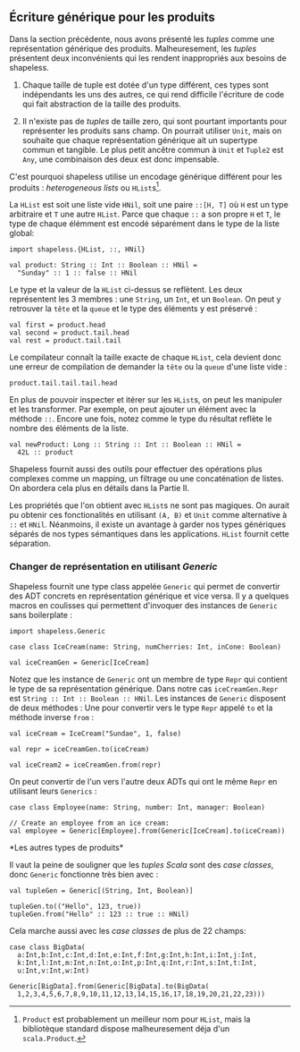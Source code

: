 ## Écriture générique pour les produits

Dans la section précédente, nous avons présenté les *tuples*
comme une représentation générique des produits.
Malheuresement, les *tuples* présentent deux inconvénients qui les rendent
inappropriés aux besoins de shapeless.

 1. Chaque taille de tuple est dotée d'un type différent, ces types sont indépendants les uns des autres,
    ce qui rend difficile l'écriture de code qui fait abstraction de la taille des produits.

 2. Il n'existe pas de *tuples* de taille zero,
    qui sont pourtant importants pour représenter les produits sans champ.
    On pourrait utiliser `Unit`,
    mais on souhaite que chaque représentation générique
    ait un supertype commun et tangible.
    Le plus petit ancêtre commun à `Unit` et `Tuple2` est `Any`,
    une combinaison des deux est donc impensable.

C'est pourquoi shapeless utilise un encodage générique différent
pour les produits :  *heterogeneous lists* ou `HList`s[^hlist-name].

[^hlist-name]: `Product` est probablement un meilleur nom pour `HList`,
mais la bibliotèque standard dispose malheuresement déja d'un `scala.Product`.

La `HList` est soit une liste vide `HNil`,
soit une paire `::[H, T]` où `H` est un type arbitraire
et `T` une autre `HList`.
Parce que chaque `::` a son propre `H` et `T`,
le type de chaque élémment est encodé séparément
dans le type de la liste global:

```tut:book:silent
import shapeless.{HList, ::, HNil}

val product: String :: Int :: Boolean :: HNil =
  "Sunday" :: 1 :: false :: HNil
```
Le type et la valeur de la `HList` ci-dessus se reflètent.
Les deux représentent les 3 membres : une `String`, un `Int`, et un `Boolean`.
On peut y retrouver la `tête` et la `queue`
et le type des éléments y est préservé :

```tut:book
val first = product.head
val second = product.tail.head
val rest = product.tail.tail
```
Le compilateur connaît la taille exacte de chaque `HList`,
cela devient donc une erreur de compilation
de demander la `tête` ou la `queue` d'une liste vide :


```tut:book:fail
product.tail.tail.tail.head
```
En plus de pouvoir inspecter et itérer sur les `HList`s,
on peut les manipuler et les transformer.
Par exemple, on peut ajouter un élément avec la méthode `::`.
Encore une fois, notez comme le type du résultat reflète
le nombre des éléments de la liste.

```tut:book:silent
val newProduct: Long :: String :: Int :: Boolean :: HNil =
  42L :: product
```
Shapeless fournit aussi des outils pour effectuer des opérations plus complexes
comme un mapping, un filtrage ou une concaténation de listes.
On abordera cela plus en détails dans la Partie II.

Les propriétés que l'on obtient avec `HList`s ne sont pas magiques.
On aurait pu obtenir ces fonctionalités en utilisant `(A, B)` et `Unit`
comme alternative à  `::` et `HNil`.
Néanmoins, il existe un avantage à garder nos
types génériques séparés de nos types sémantiques
dans les applications.
`HList` fournit cette séparation.

### Changer de représentation en utilisant *Generic*

Shapeless fournit une type class appelée `Generic`
qui permet de convertir des ADT concrets en représentation générique
et vice versa.
Il y a quelques macros en coulisses qui permettent d'invoquer des instances
de `Generic` sans boilerplate :

```tut:book:silent
import shapeless.Generic

case class IceCream(name: String, numCherries: Int, inCone: Boolean)
```

```tut:book
val iceCreamGen = Generic[IceCream]
```
Notez que les instance de `Generic` ont un membre de type `Repr`
qui contient le type de sa représentation générique.
Dans notre cas `iceCreamGen.Repr` est `String :: Int :: Boolean :: HNil`.
Les instances de `Generic` disposent de deux méthodes :
Une pour convertir vers le type `Repr` appelé `to`
et la méthode inverse `from` :

```tut:book
val iceCream = IceCream("Sundae", 1, false)

val repr = iceCreamGen.to(iceCream)

val iceCream2 = iceCreamGen.from(repr)
```

On peut convertir de l'un vers l'autre deux ADTs qui ont le
même `Repr` en utilisant leurs `Generics` :

```tut:book:silent
case class Employee(name: String, number: Int, manager: Boolean)
```

```tut:book
// Create an employee from an ice cream:
val employee = Generic[Employee].from(Generic[IceCream].to(iceCream))
```

<div class="callout callout-info">
*Les autres types de produits*

Il vaut la peine de souligner que les *tuples Scala* sont des *case classes*,
donc `Generic` fonctionne très bien avec :

```tut:book:silent
val tupleGen = Generic[(String, Int, Boolean)]
```

```tut:book
tupleGen.to(("Hello", 123, true))
tupleGen.from("Hello" :: 123 :: true :: HNil)
```
Cela marche aussi avec les *case classes* de plus de 22 champs:

```tut:book:silent
case class BigData(
  a:Int,b:Int,c:Int,d:Int,e:Int,f:Int,g:Int,h:Int,i:Int,j:Int,
  k:Int,l:Int,m:Int,n:Int,o:Int,p:Int,q:Int,r:Int,s:Int,t:Int,
  u:Int,v:Int,w:Int)
```

```tut:book
Generic[BigData].from(Generic[BigData].to(BigData(
  1,2,3,4,5,6,7,8,9,10,11,12,13,14,15,16,17,18,19,20,21,22,23)))
```
</div>
